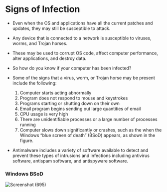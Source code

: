 # Signs of Infection

- Even when the OS and applications have all the current patches and updates, they may still be susceptible to attack. 
- Any device that is connected to a network is susceptible to viruses, worms, and Trojan horses. 
- These may be used to corrupt OS code, affect computer performance, alter applications, and destroy data. 
- So how do you know if your computer has been infected?

- Some of the signs that a virus, worm, or Trojan horse may be present include the following:

   1. Computer starts acting abnormally
   2. Program does not respond to mouse and keystrokes
   3. Programs starting or shutting down on their own
   4. Email program begins sending out large quantities of email
   5. CPU usage is very high
   6. There are unidentifiable processes or a large number of processes running
   7. Computer slows down significantly or crashes, such as the when the Windows “blue screen of death” (BSoD) appears, as shown in the figure.

- Antimalware includes a variety of software available to detect and prevent these types of intrusions and infections including antivirus software, antispam software, and antispyware software.

### Windows BSoD

![Screenshot (695)](https://user-images.githubusercontent.com/63872951/175916249-6e4847a8-cc53-498b-8eee-1158f84947ee.png)
